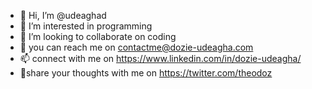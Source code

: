 - 👋 Hi, I’m @udeaghad
- 👀 I’m interested in programming
- 🌱 I’m looking to collaborate on coding
- 💞️ you can reach me on contactme@dozie-udeagha.com
- 📫 connect with me on https://www.linkedin.com/in/dozie-udeagha/
- 👋share your thoughts with me on https://twitter.com/theodoz

<!---
udeaghad/udeaghad is a ✨ special ✨ repository because its `README.md` (this file) appears on your GitHub profile.
You can click the Preview link to take a look at your changes.
--->
